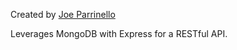 Created by [Joe Parrinello](http://parrinello.me)


Leverages MongoDB with Express for a RESTful API.